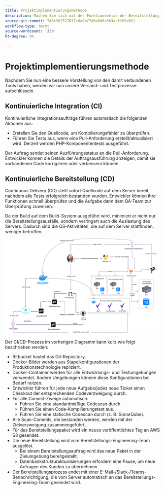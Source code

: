 ```yaml
---
title: Projektimplementierungsmethode
description: Machen Sie sich mit der Funktionsweise der Bereitstellung von Adobe Commerce-Software vertraut.
source-git-commit: 748c302527617c6a9bf7d6e666c6b3acff89e021
workflow-type: tm+mt
source-wordcount: '339'
ht-degree: 0%

---
```



# Projektimplementierungsmethode

Nachdem Sie nun eine bessere Vorstellung von den damit verbundenen Tools haben, werden wir nun unsere Versand- und Testprozesse aufschlüsseln.

## Kontinuierliche Integration (CI)

Kontinuierliche Integrationsaufträge führen automatisch die folgenden Aktionen aus:

- Erstellen Sie den Quellcode, um Kompilierungsfehler zu überprüfen.
- Führen Sie Tests aus, wenn eine Pull-Anforderung erstellt/aktualisiert wird. Derzeit werden PHP-Komponententests ausgeführt.

Der Auftrag sendet seinen Ausführungsstatus an die Pull-Anforderung. Entwickler können die Details der Auftragsausführung anzeigen, damit sie vorhandenen Code korrigieren oder verbessern können.

## Kontinuierliche Bereitstellung (CD)

Continuous Delivery (CD) stellt sofort Quellcode auf dem Server bereit, nachdem alle Tests erfolgreich bestanden wurden. Entwickler können ihre Funktionen schnell überprüfen und die Aufgabe dann dem QA-Team zur Überprüfung zuweisen.

Da der Build auf dem Build-System ausgeführt wird, minimiert er nicht nur die Bereitstellungsausfälle, sondern verringert auch die Auslastung des Servers. Dadurch sind die QS-Aktivitäten, die auf dem Server stattfinden, weniger betroffen.

![Infografik zum fortlaufenden Versand](../../assets/playbooks/cicd.svg)

Der CI/CD-Prozess im vorherigen Diagramm kann kurz wie folgt beschrieben werden:

- Bitbucket hostet das Git-Repository.
- Docker-Bilder werden aus Stapelkonfigurationen der Produktionstechnologie repliziert.
- Docker-Container werden für alle Entwicklungs- und Testumgebungen verwendet. Andere Umgebungen können diese Konfigurationen bei Bedarf nutzen.
- Entwickler führen für jede neue Aufgabe/jedes neue Ticket einen Checkout der entsprechenden Codeverzweigung durch.
- Für alle Commit-Zweige automatisch:
   - Führen Sie eine standardmäßige Codescan durch.
   - Führen Sie einen Code-Kompilierungstest aus.
   - Führen Sie eine statische Codescan durch (z. B. SonarQube).
- Alle Scan-Commits, die bestanden werden, werden mit der Zielverzweigung zusammengeführt.
- Für das Bereitstellungspaket wird ein neues veröffentlichtes Tag an AWS S3 gesendet.
- Die neue Bereitstellung wird vom Bereitstellungs-Engineering-Team ausgelöst.
   - Bei einem Bereitstellungsauftrag wird das neue Paket in der Zielumgebung bereitgestellt.
   - Datenbankstrukturaktualisierungen erfordern eine Pause, um neue Anfragen des Kunden zu übernehmen.
- Der Bereitstellungsprozess endet mit einer E-Mail-/Slack-/Teams-Benachrichtigung, die vom Server automatisch an das Bereitstellungs-Engineering-Team gesendet wird.
